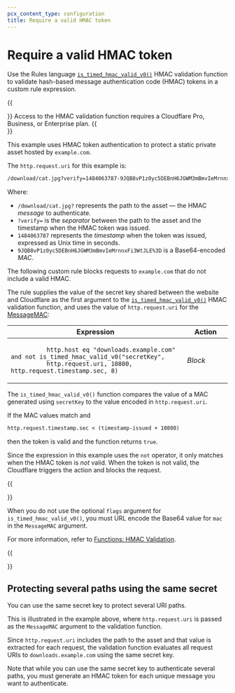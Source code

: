 ```yaml
---
pcx_content_type: configuration
title: Require a valid HMAC token
---
```


# Require a valid HMAC token

Use the Rules language [`is_timed_hmac_valid_v0()`](/ruleset-engine/rules-language/functions/#hmac-validation) HMAC validation function to validate hash-based message authentication code (HMAC) tokens in a custom rule expression.

{{<Aside type="note">}}
Access to the HMAC validation function requires a Cloudflare Pro, Business, or Enterprise plan.
{{</Aside>}}

This example uses HMAC token authentication to protect a static private asset hosted by `example.com`.

The `http.request.uri` for this example is:

```txt
/download/cat.jpg?verify=1484063787-9JQB8vP1z0yc5DEBnH6JGWM3mBmvIeMrnnxFi3WtJLE%3D
```

Where:

- `/download/cat.jpg?` represents the path to the asset — the HMAC _message_ to authenticate.
- `?verify=` is the _separator_ between the path to the asset and the timestamp when the HMAC token was issued.
- `1484063787` represents the _timestamp_ when the token was issued, expressed as Unix time in seconds.
- `9JQB8vP1z0yc5DEBnH6JGWM3mBmvIeMrnnxFi3WtJLE%3D` is a Base64-encoded _MAC_.

The following custom rule blocks requests to `example.com` that do not include a valid HMAC.

The rule supplies the value of the secret key shared between the website and Cloudflare as the first argument to the [`is_timed_hmac_valid_v0()`](/ruleset-engine/rules-language/functions/#hmac-validation) HMAC validation function, and uses the value of `http.request.uri` for the [MessageMAC](/ruleset-engine/rules-language/functions/#messagemac):

<table>
  <thead>
    <tr>
      <th>Expression</th>
      <th style="width:20%">Action</th>
    </tr>
  </thead>
  <tbody>
    <tr>
      <td>
        <code>
          http.host eq "downloads.example.com" and not is_timed_hmac_valid_v0("secretKey",
          http.request.uri, 10800, http.request.timestamp.sec, 8)
        </code>
      </td>
      <td>
        <em>Block</em>
      </td>
    </tr>
  </tbody>
</table>

The `is_timed_hmac_valid_v0()` function compares the value of a MAC generated using `secretKey` to the value encoded in `http.request.uri`.

If the MAC values match and

```txt
http.request.timestamp.sec < (timestamp-issued + 10800)
```

then the token is valid and the function returns `true`.

Since the expression in this example uses the `not` operator, it only matches when the HMAC token is _not_ valid. When the token is not valid, the Cloudflare triggers the action and blocks the request.

{{<Aside type="warning" header="Important">}}

When you do not use the optional `flags` argument for `is_timed_hmac_valid_v0()`, you must URL encode the Base64 value for `mac` in the `MessageMAC` argument.

For more information, refer to [Functions: HMAC Validation](/ruleset-engine/rules-language/functions/#hmac-validation).

{{</Aside>}}

## Protecting several paths using the same secret

You can use the same secret key to protect several URI paths.

This is illustrated in the example above, where `http.request.uri` is passed as the `MessageMAC` argument to the validation function.

Since `http.request.uri` includes the path to the asset and that value is extracted for each request, the validation function evaluates all request URIs to `downloads.example.com` using the same secret key.

Note that while you can use the same secret key to authenticate several paths, you must generate an HMAC token for each unique message you want to authenticate.
